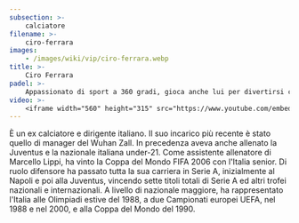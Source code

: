```yaml
---
subsection: >-
    calciatore
filename: >-
    ciro-ferrara
images:
    - /images/wiki/vip/ciro-ferrara.webp
title: >-
    Ciro Ferrara
padel: >-
    Appassionato di sport a 360 gradi, gioca anche lui per divertirsi con amici e colleghi del mondo sportivo e giornalistico. Ha partecipato anche ad eventi solidali come il Gilette Padel Vip del 2019 tenutosi a Sabaudia, in coppia con Jimmy Ghione ed insieme a personaggi come Francesco Totti, Bobo Vieri e tanti altri.
video: >-
    <iframe width="560" height="315" src="https://www.youtube.com/embed/6VhWwLWaZzk" title="YouTube video player" frameborder="0" allow="accelerometer; autoplay; clipboard-write; encrypted-media; gyroscope; picture-in-picture" allowfullscreen></iframe>
---
```

È un ex calciatore e dirigente italiano. Il suo incarico più recente è stato quello di manager del Wuhan Zall. In precedenza aveva anche allenato la Juventus e la nazionale italiana under-21. Come assistente allenatore di Marcello Lippi, ha vinto la Coppa del Mondo FIFA 2006 con l'Italia senior. Di ruolo difensore ha passato tutta la sua carriera in Serie A, inizialmente al Napoli e poi alla Juventus, vincendo sette titoli totali di Serie A ed altri trofei nazionali e internazionali. A livello di nazionale maggiore, ha rappresentato l'Italia alle Olimpiadi estive del 1988, a due Campionati europei UEFA, nel 1988 e nel 2000, e alla Coppa del Mondo del 1990.